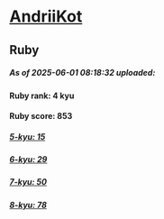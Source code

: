 # [AndriiKot](https://www.codewars.com/users/AndriiKot) 
## Ruby

##### As of 2025-06-01 08:18:32 uploaded:

#### Ruby rank: 4 kyu

#### Ruby score: 853

##### [5-kyu: 15](https://github.com/AndriiKot/Ruby__CodeWars/tree/main/kyu-5)

##### [6-kyu: 29](https://github.com/AndriiKot/Ruby__CodeWars/tree/main/kyu-6)

##### [7-kyu: 50](https://github.com/AndriiKot/Ruby__CodeWars/tree/main/kyu-7)

##### [8-kyu: 78](https://github.com/AndriiKot/Ruby__CodeWars/tree/main/kyu-8)

